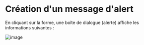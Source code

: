 <h1>Création d'un message d'alert </h1>

En cliquant sur la forme, une boîte de dialogue (alerte) affiche les informations suivantes :

![image](https://github.com/JefG67/Exo_JS-Carre/assets/156801075/1c1e8d68-9681-4be7-8894-f58cfe6d9dcb)
